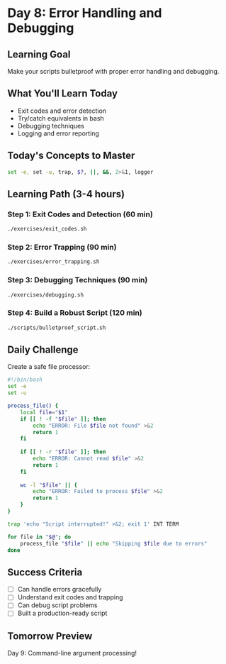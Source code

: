 # Day 8: Error Handling and Debugging

## Learning Goal
Make your scripts bulletproof with proper error handling and debugging.

## What You'll Learn Today
- Exit codes and error detection
- Try/catch equivalents in bash
- Debugging techniques
- Logging and error reporting

## Today's Concepts to Master
```bash
set -e, set -u, trap, $?, ||, &&, 2>&1, logger
```

## Learning Path (3-4 hours)

### **Step 1**: Exit Codes and Detection (60 min)
```bash
./exercises/exit_codes.sh
```

### **Step 2**: Error Trapping (90 min)
```bash
./exercises/error_trapping.sh
```

### **Step 3**: Debugging Techniques (90 min)
```bash
./exercises/debugging.sh
```

### **Step 4**: Build a Robust Script (120 min)
```bash
./scripts/bulletproof_script.sh
```

## Daily Challenge
Create a safe file processor:
```bash
#!/bin/bash
set -e
set -u

process_file() {
    local file="$1"
    if [[ ! -f "$file" ]]; then
        echo "ERROR: File $file not found" >&2
        return 1
    fi
    
    if [[ ! -r "$file" ]]; then
        echo "ERROR: Cannot read $file" >&2
        return 1
    fi
    
    wc -l "$file" || {
        echo "ERROR: Failed to process $file" >&2
        return 1
    }
}

trap 'echo "Script interrupted!" >&2; exit 1' INT TERM

for file in "$@"; do
    process_file "$file" || echo "Skipping $file due to errors"
done
```

## Success Criteria
- [ ] Can handle errors gracefully
- [ ] Understand exit codes and trapping
- [ ] Can debug script problems
- [ ] Built a production-ready script

## Tomorrow Preview
Day 9: Command-line argument processing!
